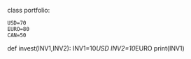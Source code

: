 class portfolio:
    
    USD=70
    EURO=80
    CAN=50

def invest(INV1,INV2):
    INV1=10*USD
    INV2=10*EURO
    print(INV1)
